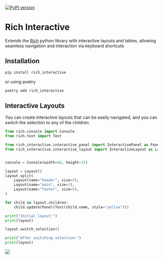 [![PyPI version](https://badge.fury.io/py/rich_interactive.svg)](https://badge.fury.io/py/rich_interactive)

# Rich Interactive
Extends the [Rich](https://github.com/Textualize/rich) python library with interactive layouts and tables, allowing seamless navigation and interaction via keyboard shortcuts

## Installation

```bash
pip install rich_interactive
```

or using poetry

```bash
poetry add rich_interactive
```

## Interactive Layouts

You can create interactive layouts that can be easily navigated, and you can switch the selection to any of the children.

```python
from rich.console import Console
from rich.text import Text

from rich_interactive.interactive_panel import InteractivePanel as Panel
from rich_interactive.interactive_layout import InteractiveLayout as Layout


console = Console(width=60, height=15)

layout = Layout()
layout.split(
    Layout(name="header", size=5),
    Layout(name="main", size=5),
    Layout(name="footer", size=5),
)

for child in layout.children:
    child.update(Panel(Text(child.name, style="yellow")))

print("Initial layout:")
print(layout)

layout.switch_selection()

print("After switching selection:")
print(layout)

```

<!-- ![](./docs/images/interactive_layout.png) -->
![](https://raw.githubusercontent.com/noisy/rich_interactive/main/docs/images/interactive_layout.png)
